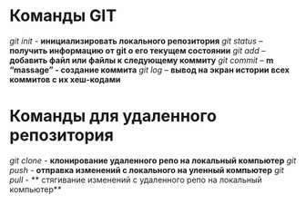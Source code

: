 # Команды GIT

*git init* - **инициализировать локального репозитория**
*git status* – **получить информацию от git о его текущем состоянии**
*git add* – **добавить файл или файлы к следующему коммиту**
*git commit* – **m “massage” - создание коммита**
*git log* – **вывод на экран истории всех коммитов с их хеш-кодами**

# Команды для удаленного репозитория
*git clone* - **клонирование удаленного репо на локальный компьютер**
*git push* - **отправка изменений с локального на уленный компьютер**
*git pull* - ** стягивание изменений с удаленного репо на локальный компьютер**
